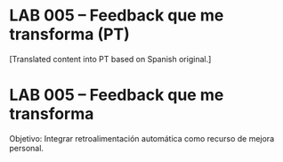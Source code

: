 # LAB 005 – Feedback que me transforma (PT)

[Translated content into PT based on Spanish original.]

# LAB 005 – Feedback que me transforma

Objetivo: Integrar retroalimentación automática como recurso de mejora personal.